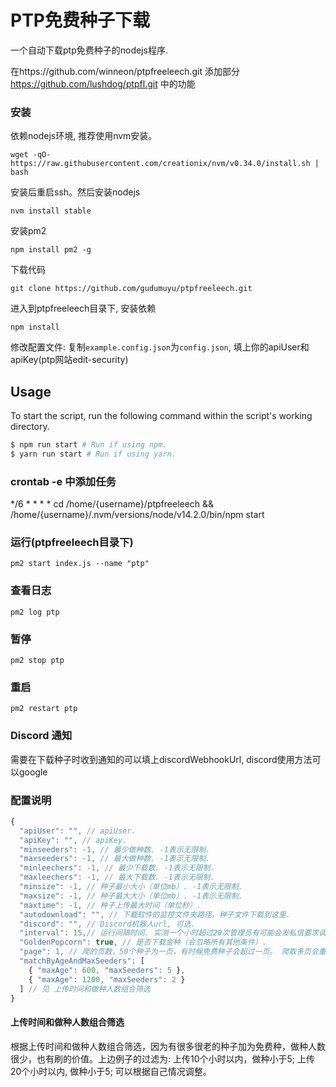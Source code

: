 # PTP免费种子下载

一个自动下载ptp免费种子的nodejs程序.

在https://github.com/winneon/ptpfreeleech.git  添加部分   https://github.com/lushdog/ptpfl.git 中的功能

### 安装

依赖nodejs环境, 推荐使用nvm安装。

`wget -qO- https://raw.githubusercontent.com/creationix/nvm/v0.34.0/install.sh | bash`

安装后重启ssh。然后安装nodejs

`nvm install stable`

安装pm2

`npm install pm2 -g`

下载代码

`git clone https://github.com/gudumuyu/ptpfreeleech.git`

进入到ptpfreeleech目录下, 安装依赖

`npm install`

修改配置文件: 复制`example.config.json`为`config.json`, 填上你的apiUser和apiKey(ptp网站edit-security)

## Usage

To start the script, run the following command within the script's working directory.

```bash
$ npm run start # Run if using npm.
$ yarn run start # Run if using yarn.
```

### crontab -e 中添加任务
*/6 * * * * cd /home/{username}/ptpfreeleech && /home/{username}/.nvm/versions/node/v14.2.0/bin/npm start


### 运行(ptpfreeleech目录下)

`pm2 start index.js --name "ptp"`

### 查看日志

`pm2 log ptp`

### 暂停

`pm2 stop ptp`

### 重启

`pm2 restart ptp`

### Discord 通知

需要在下载种子时收到通知的可以填上discordWebhookUrl, discord使用方法可以google

### 配置说明

```javascript
{
  "apiUser": "", // apiUser.
  "apiKey": "", // apiKey.
  "minseeders": -1, // 最少做种数. -1表示无限制.
  "maxseeders": -1, // 最大做种数. -1表示无限制.
  "minleechers": -1, // 最少下载数. -1表示无限制.
  "maxleechers": -1, // 最大下载数. -1表示无限制.
  "minsize": -1, // 种子最小大小（单位mb）. -1表示无限制.
  "maxsize": -1, // 种子最大大小（单位mb）. -1表示无限制.
  "maxtime": -1, // 种子上传最大时间（单位秒）.
  "autodownload": "", // 下载软件的监控文件夹路径，种子文件下载到这里.
  "discord": "", // Discord机器人url, 可选.
  "interval": 15,// 运行间隔时间. 实测一个小时超过20次管理员有可能会发私信要求调整！！，所以不要设置低于3.
  "GoldenPopcorn": true, // 是否下载金种（会忽略所有其他条件）.
  "page": 1, // 爬的页数，50个种子为一页，有时候免费种子会超过一页。 爬取多页会重复调用ptp的api. 实测一个小时调用超过20次管理员有可能会发私信要求调整
  "matchByAgeAndMaxSeeders": [
    { "maxAge": 600, "maxSeeders": 5 },
    { "maxAge": 1200, "maxSeeders": 2 }
  ] // 见 上传时间和做种人数组合筛选
}
```

#### 上传时间和做种人数组合筛选

根据上传时间和做种人数组合筛选，因为有很多很老的种子加为免费种，做种人数很少，也有刷的价值。上边例子的过滤为: 上传10个小时以内，做种小于5; 上传20个小时以内, 做种小于5; 可以根据自己情况调整。

